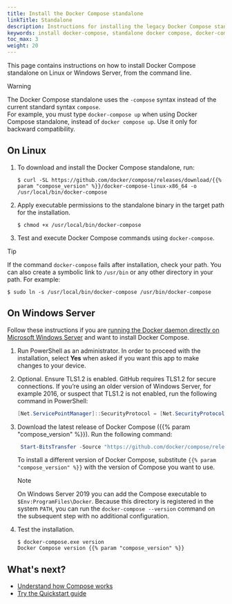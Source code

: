 ```yaml
---
title: Install the Docker Compose standalone
linkTitle: Standalone
description: Instructions for installing the legacy Docker Compose standalone tool on Linux and Windows Server
keywords: install docker-compose, standalone docker compose, docker-compose windows server, install docker compose linux, legacy compose install
toc_max: 3
weight: 20
---
```


This page contains instructions on how to install Docker Compose standalone on Linux or Windows Server, from the command line.

> [!WARNING]
>
> The Docker Compose standalone uses the `-compose` syntax instead of the current standard syntax `compose`.  
> For example, you must type `docker-compose up` when using Docker Compose standalone, instead of `docker compose up`. 
> Use it only for backward compatibility.

## On Linux

1. To download and install the Docker Compose standalone, run:

   ```console
   $ curl -SL https://github.com/docker/compose/releases/download/{{% param "compose_version" %}}/docker-compose-linux-x86_64 -o /usr/local/bin/docker-compose
   ```

2. Apply executable permissions to the standalone binary in the target path for the installation.

   ```console
   $ chmod +x /usr/local/bin/docker-compose
   ```

3. Test and execute Docker Compose commands using `docker-compose`.

> [!TIP]
>
> If the command `docker-compose` fails after installation, check your path.
> You can also create a symbolic link to `/usr/bin` or any other directory in your path.
> For example:
> ```console
> $ sudo ln -s /usr/local/bin/docker-compose /usr/bin/docker-compose
> ```

## On Windows Server

Follow these instructions if you are [running the Docker daemon directly
on Microsoft Windows Server](/manuals/engine/install/binaries.md#install-server-and-client-binaries-on-windows) and want to install Docker Compose.

1.  Run PowerShell as an administrator.
    In order to proceed with the installation, select **Yes** when asked if you want this app to make changes to your device.

2.  Optional. Ensure TLS1.2 is enabled. 
    GitHub requires TLS1.2 for secure connections. If you’re using an older version of Windows Server, for example 2016, or suspect that TLS1.2 is not enabled, run the following command in PowerShell:

    ```powershell
    [Net.ServicePointManager]::SecurityProtocol = [Net.SecurityProtocolType]::Tls12
    ```

3. Download the latest release of Docker Compose ({{% param "compose_version" %}}). Run the following command:

    ```powershell
     Start-BitsTransfer -Source "https://github.com/docker/compose/releases/download/{{% param "compose_version" %}}/docker-compose-windows-x86_64.exe" -Destination $Env:ProgramFiles\Docker\docker-compose.exe
    ```

    To install a different version of Docker Compose, substitute `{{% param "compose_version" %}}` with the version of Compose you want to use.

    > [!NOTE]
    >
    > On Windows Server 2019 you can add the Compose executable to `$Env:ProgramFiles\Docker`.
     Because this directory is registered in the system `PATH`, you can run the `docker-compose --version` 
     command on the subsequent step with no additional configuration.

4.  Test the installation.

    ```console
    $ docker-compose.exe version
    Docker Compose version {{% param "compose_version" %}}
    ```

## What's next?

- [Understand how Compose works](compose-application-model.md)
- [Try the Quickstart guide](../gettingstarted.md)
